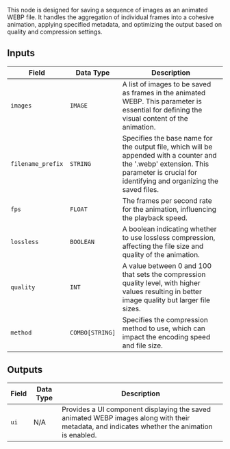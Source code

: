 
This node is designed for saving a sequence of images as an animated WEBP file. It handles the aggregation of individual frames into a cohesive animation, applying specified metadata, and optimizing the output based on quality and compression settings.

## Inputs

| Field             | Data Type | Description                                                                         |
|-------------------|-------------|-------------------------------------------------------------------------------------|
| `images`          | `IMAGE`     | A list of images to be saved as frames in the animated WEBP. This parameter is essential for defining the visual content of the animation. |
| `filename_prefix` | `STRING`    | Specifies the base name for the output file, which will be appended with a counter and the '.webp' extension. This parameter is crucial for identifying and organizing the saved files. |
| `fps`             | `FLOAT`     | The frames per second rate for the animation, influencing the playback speed. |
| `lossless`        | `BOOLEAN`   | A boolean indicating whether to use lossless compression, affecting the file size and quality of the animation. |
| `quality`         | `INT`       | A value between 0 and 100 that sets the compression quality level, with higher values resulting in better image quality but larger file sizes. |
| `method`          | `COMBO[STRING]` | Specifies the compression method to use, which can impact the encoding speed and file size. |

## Outputs

| Field | Data Type | Description                                                                       |
|-------|-------------|-----------------------------------------------------------------------------------|
| `ui`  | N/A         | Provides a UI component displaying the saved animated WEBP images along with their metadata, and indicates whether the animation is enabled. |

